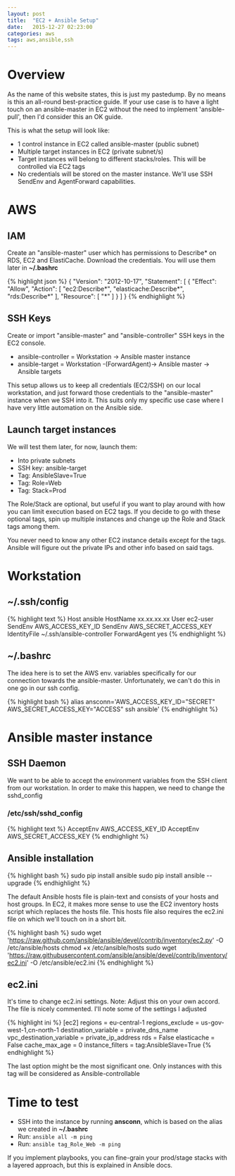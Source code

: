 ```yaml
---
layout: post
title:  "EC2 + Ansible Setup"
date:   2015-12-27 02:23:00
categories: aws
tags: aws,ansible,ssh
---
```

# Overview

As the name of this website states, this is just my pastedump. By no means is this an all-round best-practice guide. If your use case is to have a light touch on an ansible-master in EC2 without the need to implement 'ansible-pull', then I'd consider this an OK guide.

This is what the setup will look like:

*   1 control instance in EC2 called ansible-master (public subnet)
*   Multiple target instances in EC2 (private subnet/s)
*   Target instances will belong to different stacks/roles. This will be controlled via EC2 tags
*   No credentials will be stored on the master instance. We'll use SSH SendEnv and AgentForward capabilities.

# AWS

## IAM

Create an "ansible-master" user which has permissions to Describe* on RDS, EC2 and ElastiCache. Download the credentials. You will use them later in **~/.bashrc**

{% highlight json %}
{
    "Version": "2012-10-17",
    "Statement": [
        {
            "Effect": "Allow",
            "Action": [
                "ec2:Describe*",
                "elasticache:Describe*",
                "rds:Describe*"
            ],
            "Resource": [
                "*"
            ]
        }
    ]
}
{% endhighlight %}

## SSH Keys

Create or import "ansible-master" and "ansible-controller" SSH keys in the EC2 console.

*   ansible-controller = Workstation -> Ansible master instance
*   ansible-target = Workstation -(ForwardAgent)-> Ansible master -> Ansible targets

This setup allows us to keep all credentials (EC2/SSH) on our local workstation, and just forward those credentials to the "ansible-master" instance when we SSH into it. This suits only my specific use case where I have very little automation on the Ansible side.

## Launch target instances

We will test them later, for now, launch them:

*   Into private subnets
*   SSH key: ansible-target
*   Tag: AnsibleSlave=True
*   Tag: Role=Web
*   Tag: Stack=Prod

The Role/Stack are optional, but useful if you want to play around with how you can limit execution based on EC2 tags. If you decide to go with these optional tags, spin up multiple instances and change up the Role and Stack tags among them.

You never need to know any other EC2 instance details except for the tags. Ansible will figure out the private IPs and other info based on said tags.

# Workstation

## ~/.ssh/config

{% highlight text %}
Host ansible
    HostName xx.xx.xx.xx
    User ec2-user
    SendEnv AWS_ACCESS_KEY_ID
    SendEnv AWS_SECRET_ACCESS_KEY 
    IdentityFile ~/.ssh/ansible-controller
    ForwardAgent yes 
{% endhighlight %}

## ~/.bashrc

The idea here is to set the AWS env. variables specifically for our connection towards the ansible-master. Unfortunately, we can't do this in one go in our ssh config. 

{% highlight bash %}
alias ansconn='AWS_ACCESS_KEY_ID="SECRET" AWS_SECRET_ACCESS_KEY="ACCESS" ssh ansible'
{% endhighlight %}


# Ansible master instance

## SSH Daemon

We want to be able to accept the environment variables from the SSH client from our workstation. In order to make this happen, we need to change the sshd_config

### /etc/ssh/sshd_config

{% highlight text %}
AcceptEnv AWS_ACCESS_KEY_ID
AcceptEnv AWS_SECRET_ACCESS_KEY
{% endhighlight %}

## Ansible installation

{% highlight bash %}
sudo pip install ansible
sudo pip install ansible --upgrade
{% endhighlight %}

The default Ansible hosts file is plain-text and consists of your hosts and host groups. In EC2, it makes more sense to use the EC2 inventory hosts script which replaces the hosts file. This hosts file also requires the ec2.ini file on which we'll touch on in a short bit.

{% highlight bash %}
sudo wget 'https://raw.github.com/ansible/ansible/devel/contrib/inventory/ec2.py' -O /etc/ansible/hosts
chmod +x /etc/ansible/hosts
sudo wget 'https://raw.githubusercontent.com/ansible/ansible/devel/contrib/inventory/ec2.ini' -O /etc/ansible/ec2.ini
{% endhighlight %}

## ec2.ini

It's time to change ec2.ini settings.
Note: Adjust this on your own accord. The file is nicely commented. I'll note some of the settings I adjusted

{% highlight ini %}
[ec2]
regions = eu-central-1
regions_exclude = us-gov-west-1,cn-north-1
destination_variable = private_dns_name
vpc_destination_variable = private_ip_address
rds = False
elasticache = False
cache_max_age = 0
instance_filters = tag:AnsibleSlave=True
{% endhighlight %}

The last option might be the most significant one. Only instances with this tag will be considered as Ansible-controllable

# Time to test

*   SSH into the instance by running **ansconn**, which is based on the alias we created in **~/.bashrc**
*   Run: `ansible all -m ping`
*   Run: `ansible tag_Role_Web -m ping`

If you implement playbooks, you can fine-grain your prod/stage stacks with a layered approach, but this is explained in Ansible docs.